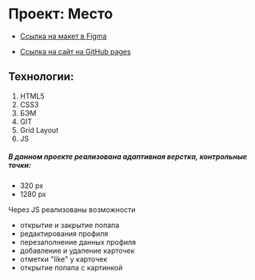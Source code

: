 # Проект: Место

* [Ссылка на макет в Figma](https://www.figma.com/file/2cn9N9jSkmxD84oJik7xL7/JavaScript.-Sprint-4?node-id=0%3A1)

* [Ссылка на сайт на GitHub pages](https://y-kate.github.io/mesto/)

## Технологии:
1. HTML5
2. CSS3
3. БЭМ
4. GIT
5. Grid Layout
6. JS

#####  В данном проекте реализована адаптивная верстка, контрольные точки:
- 320 px
- 1280 px

Через JS реализованы возможности
- открытие и закрытие попапа
- редактирования профиля
- перезаполнение данных профиля
- добавление и удаление  карточек
- отметки "like" у карточек
- открытие попапа с картинкой
